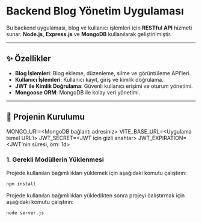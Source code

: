 # Backend Blog Yönetim Uygulaması

Bu backend uygulaması, blog ve kullanıcı işlemleri için **RESTful API** hizmeti sunar. **Node.js**, **Express.js** ve **MongoDB** kullanılarak geliştirilmiştir.

---

## ✨ Özellikler

- **Blog İşlemleri**: Blog ekleme, düzenleme, silme ve görüntüleme API'leri.
- **Kullanıcı İşlemleri**: Kullanıcı kayıt, giriş ve kimlik doğrulama.
- **JWT ile Kimlik Doğrulama**: Güvenli kullanıcı erişimi ve oturum yönetimi.
- **Mongoose ORM**: MongoDB ile kolay veri yönetimi.

---

## 🚀 Projenin Kurulumu

MONGO_URI=<MongoDB bağlantı adresiniz>
VITE_BASE_URL=<Uygulama temel URL'i>
JWT_SECRET=<JWT için gizli anahtar>
JWT_EXPIRATION=<JWT'nin süresi, örn: 1d>

### 1. Gerekli Modüllerin Yüklenmesi

Projede kullanılan bağımlılıkları yüklemek için aşağıdaki komutu çalıştırın:

```bash
npm install
```

Projede kullanılan bağımlılıkları yükledikten sonra projeyi öalıştırmak için aşağıdaki komutu çalıştırın:

```bash
node server.js
```
